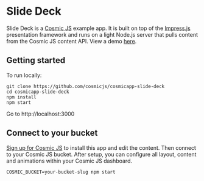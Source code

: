# Slide Deck
Slide Deck is a [Cosmic JS](https://cosmicjs.com) example app.  It is built on top of the [Impress.js](https://github.com/impress/impress.js) presentation framework and runs on a light Node.js server that pulls content from the Cosmic JS content API.  View a demo [here](http://slide-deck.cosmicapp.co/).

## Getting started
To run locally:
```
git clone https://github.com/cosmicjs/cosmicapp-slide-deck
cd cosmicapp-slide-deck
npm install
npm start
```
Go to http://localhost:3000

## Connect to your bucket
[Sign up for Cosmic JS](https://cosmicjs.com) to install this app and edit the content.  Then connect to your Cosmic JS bucket.  After setup, you can configure all layout, content and animations within your Cosmic JS dashboard.
```
COSMIC_BUCKET=your-bucket-slug npm start
```
